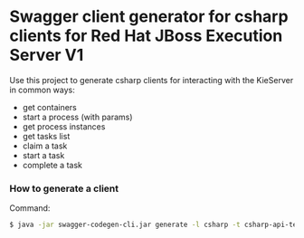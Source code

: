 # Swagger client generator for csharp clients for Red Hat JBoss Execution Server V1

Use this project to generate csharp clients for interacting with the KieServer in common ways:

* get containers
* start a process (with params)
* get process instances
* get tasks list
* claim a task
* start a task
* complete a task


### How to generate a client 

Command:

```sh
$ java -jar swagger-codegen-cli.jar generate -l csharp -t csharp-api-templates/ -i swagger-manage-tasks.yml -o /location/for/generated/code --api-package Generated.Api.Package.Name --model-package Generated.Model.Package.Name -DpackageName=My.Top.Level.Package.And.Solution.Name
```
